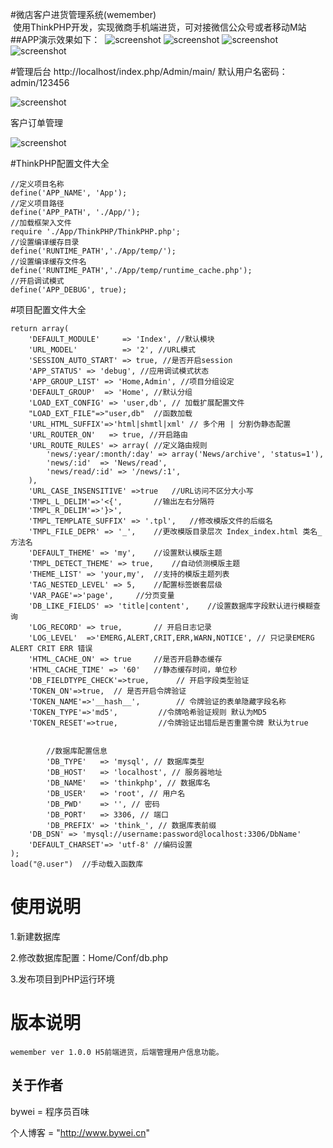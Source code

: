 #微店客户进货管理系统(wemember)\
  使用ThinkPHP开发，实现微商手机端进货，可对接微信公众号或者移动M站
##APP演示效果如下：
  ![screenshot](https://github.com/bywei/wemember/raw/master/Screenshots/app1.png)
  ![screenshot](https://github.com/bywei/wemember/raw/master/Screenshots/app2.png)
  ![screenshot](https://github.com/bywei/wemember/raw/master/Screenshots/app3.png)
  ![screenshot](https://github.com/bywei/wemember/raw/master/Screenshots/app3.png)

#管理后台
http://localhost/index.php/Admin/main/
默认用户名密码：admin/123456

![screenshot](https://github.com/bywei/wemember/raw/master/Screenshots/admin2.png)

客户订单管理

![screenshot](https://github.com/bywei/wemember/raw/master/Screenshots/admin1.png)

#ThinkPHP配置文件大全
```
//定义项目名称
define('APP_NAME', 'App');
//定义项目路径
define('APP_PATH', './App/');
//加载框架入文件
require './App/ThinkPHP/ThinkPHP.php';
//设置编译缓存目录
define('RUNTIME_PATH','./App/temp/');
//设置编译缓存文件名
define('RUNTIME_PATH','./App/temp/runtime_cache.php');
//开启调试模式
define('APP_DEBUG', true);
```
#项目配置文件大全
```
return array(
	'DEFAULT_MODULE'     => 'Index', //默认模块
	'URL_MODEL'          => '2', //URL模式
	'SESSION_AUTO_START' => true, //是否开启session
	'APP_STATUS' => 'debug', //应用调试模式状态
	'APP_GROUP_LIST' => 'Home,Admin', //项目分组设定
	'DEFAULT_GROUP'  => 'Home', //默认分组
	'LOAD_EXT_CONFIG' => 'user,db', // 加载扩展配置文件
	"LOAD_EXT_FILE"=>"user,db"	//函数加载
	'URL_HTML_SUFFIX'=>'html|shmtl|xml' // 多个用 | 分割伪静态配置
	'URL_ROUTER_ON'   => true, //开启路由
	'URL_ROUTE_RULES' => array( //定义路由规则
		'news/:year/:month/:day' => array('News/archive', 'status=1'),
		'news/:id'  => 'News/read',
		'news/read/:id' => '/news/:1',
	),
	'URL_CASE_INSENSITIVE' =>true	//URL访问不区分大小写
	'TMPL_L_DELIM'=>'<{',		//输出左右分隔符
	'TMPL_R_DELIM'=>'}>',
	'TMPL_TEMPLATE_SUFFIX' => '.tpl',	//修改模版文件的后缀名
	'TMPL_FILE_DEPR' => '_',	//更改模版目录层次 Index_index.html 类名_方法名
	'DEFAULT_THEME' => 'my',	//设置默认模版主题
	'TMPL_DETECT_THEME' => true,	//自动侦测模版主题
	'THEME_LIST' => 'your,my',	//支持的模版主题列表
	'TAG_NESTED_LEVEL' => 5,	//配置标签嵌套层级
	'VAR_PAGE'=>'page',		//分页变量
	'DB_LIKE_FIELDS' => 'title|content',	//设置数据库字段默认进行模糊查询
	'LOG_RECORD' => true,		// 开启日志记录
	'LOG_LEVEL'  =>'EMERG,ALERT,CRIT,ERR,WARN,NOTICE', // 只记录EMERG ALERT CRIT ERR 错误
	'HTML_CACHE_ON' => true		//是否开启静态缓存
	'HTML_CACHE_TIME' => '60'	//静态缓存时间，单位秒
	'DB_FIELDTYPE_CHECK'=>true, 	 // 开启字段类型验证	
	'TOKEN_ON'=>true,  // 是否开启令牌验证
	'TOKEN_NAME'=>'__hash__',   	 // 令牌验证的表单隐藏字段名称
	'TOKEN_TYPE'=>'md5', 		 //令牌哈希验证规则 默认为MD5
	'TOKEN_RESET'=>true, 		 //令牌验证出错后是否重置令牌 默认为true


        //数据库配置信息
        'DB_TYPE'   => 'mysql', // 数据库类型
        'DB_HOST'   => 'localhost', // 服务器地址
        'DB_NAME'   => 'thinkphp', // 数据库名
        'DB_USER'   => 'root', // 用户名
        'DB_PWD'    => '', // 密码
        'DB_PORT'   => 3306, // 端口
        'DB_PREFIX' => 'think_', // 数据库表前缀 
	'DB_DSN' => 'mysql://username:password@localhost:3306/DbName'
	'DEFAULT_CHARSET'=> 'utf-8'	//编码设置
);
load("@.user")	//手动载入函数库
```

# 使用说明

1.新建数据库

2.修改数据库配置：Home/Conf/db.php

3.发布项目到PHP运行环境

# 版本说明
```
wemember ver 1.0.0 H5前端进货，后端管理用户信息功能。
```
## 关于作者

bywei = 程序员百味

个人博客 = "http://www.bywei.cn"


